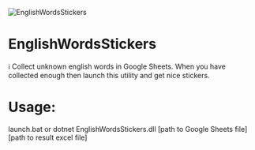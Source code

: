 ![EnglishWordsStickers](https://cdn.smoothieking.com/images/site/_productMedium/basketball-png-15.png)

# EnglishWordsStickers
ℹ️ Collect unknown english words in Google Sheets. When you have collected enough then launch this utility and get nice stickers. 

# Usage: 
launch.bat
or
dotnet EnglishWordsStickers.dll [path to Google Sheets file] [path to result excel file]


